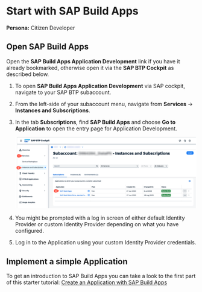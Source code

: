 # Start with SAP Build Apps

**Persona:** Citizen Developer

## Open SAP Build Apps

Open the **SAP Build Apps Application Development** link if you have it already bookmarked, otherwise open it via the **SAP BTP Cockpit** as described below.

 1. To open **SAP Build Apps Application Development** via SAP cockpit, navigate to your SAP BTP subaccount.
 2. From the left-side of your subaccount menu, navigate from **Services** &rarr; **Instances and Subscriptions**.

 3. In the tab **Subscriptions**, find **SAP Build Apps** and choose **Go to Application** to open the entry page for Application Development.

     <img src="../create-application/develop/images/ba_subscription.png">

 4. You might be prompted with a log in screen of either default Identity Provider or custom Identity Provider depending on what you have configured.

 5. Log in to the Application using your custom Identity Provider credentials.

## Implement a simple Application
To get an introduction to SAP Build Apps you can take a look to the first part of this starter tutorial: [Create an Application with SAP Build Apps](https://developers.sap.com/tutorials/appgyver-create-application.html)


## 
